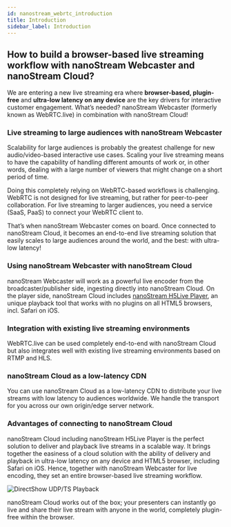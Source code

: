 ```yaml
---
id: nanostream_webrtc_introduction
title: Introduction
sidebar_label: Introduction
---
```


## How to build a browser-based live streaming workflow with nanoStream Webcaster and nanoStream Cloud?

We are entering a new live streaming era where <b>browser-based, plugin-free</b> and <b>ultra-low latency on any device</b> are the key drivers for interactive customer engagement. What’s needed? nanoStream Webcaster (formerly known as WebRTC.live) in combination with nanoStream Cloud!

### Live streaming to large audiences with nanoStream Webcaster

Scalability for large audiences is probably the greatest challenge for new audio/video-based interactive use cases. Scaling your live streaming means to have the capability of handling different amounts of work or, in other words, dealing with a large number of viewers that might change on a short period of time. 

Doing this completely relying on WebRTC-based workflows is challenging. WebRTC is not designed for live streaming, but rather for peer-to-peer collaboration. For live streaming to larger audiences, you need a service (SaaS, PaaS) to connect your WebRTC client to.

That’s when nanoStream Webcaster comes on board. Once connected to nanoStream Cloud, it becomes an end-to-end live streaming solution that easily scales to large audiences around the world, and the best: with ultra-low latency!

### Using nanoStream Webcaster with nanoStream Cloud

nanoStream Webcaster will work as a powerful live encoder from the broadcaster/publisher side, ingesting directly into nanoStream Cloud. On the player side, nanoStream Cloud includes [nanoStream H5Live Player](../nanoplayer/nanoplayer_introduction), an unique playback tool that works with no plugins on all HTML5 browsers, incl. Safari on iOS.

### Integration with existing live streaming environments

WebRTC.live can be used completely end-to-end with nanoStream Cloud but also integrates well with existing live streaming environments based on RTMP and HLS.

### nanoStream Cloud as a low-latency CDN

You can use nanoStream Cloud as a low-latency CDN to distribute your live streams with low latency to audiences worldwide. We handle the transport for you across our own origin/edge server network.

### Advantages of connecting to nanoStream Cloud

nanoStream Cloud including nanoStream H5Live Player is the perfect solution to deliver and playback live streams in a scalable way. It brings together the easiness of a cloud solution with the ability of delivery and playback in ultra-low latency on any device and HTML5 browser, including Safari on iOS. Hence, together with nanoStream Webcaster for live encoding, they set an entire browser-based live streaming workflow.

![DirectShow UDP/TS Playback](https://www.nanocosmos.de/blog/wp-content/uploads/2018/02/webrtc-workflow-1024x358.png)

nanoStream Cloud works out of the box; your presenters can instantly go live and share their live stream with anyone in the world, completely plugin-free within the browser.